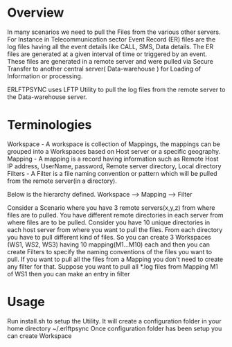# Overview
In many scenarios we need to pull the Files from the various other servers. 
For Instance in Telecommunication sector Event Record (ER) files are the log files having all the event details like CALL, SMS, Data details. 
The ER files are generated at a given interval of time or triggered by an event. These files are generated in a remote server and were pulled via Secure Transfer to another central server( Data-warehouse ) for Loading of Information or processing. 

ERLFTPSYNC uses LFTP Utility to pull the log files from the remote server to the Data-warehouse server.

# Terminologies
Workspace - A workspace is collection of Mappings, the mappings can be grouped into a Workspaces based on Host server or a specific geography.
Mapping - A mapping is a record having information such as Remote Host IP address, UserName, password, Remote server directory, Local directory
Filters - A Filter is a file naming convention or pattern which will be pulled from the remote server(in a directory). 

Below is the hierarchy defined. 
Workspace --> Mapping --> Filter

Consider a Scenario where you have 3 remote servers(x,y,z) from where files are to pulled. You have different remote directories in each server from where files are to be pulled. Consider you have 10 unique directories in each host server from where you want to pull the files. From each directory you have to pull different kind of files. So you can create 3 Workspaces (WS1, WS2, WS3) having 10 mapping(M1...M10) each and then you can create Filters to specify the naming conventions of the files you want to pull. If you want to pull all the files from a Mapping you don't need to create any filter for that.
Suppose you want to pull all *.log files from Mapping M1 of WS1 then you can make an entry in filter 

# Usage
Run install.sh to setup the Utility. It will create a configuration folder in your home directory ~/.erlftpsync
Once configuration folder has been setup you can create Workspace


                